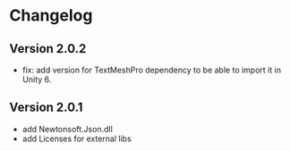 # Changelog

## Version 2.0.2
- fix: add version for TextMeshPro dependency to be able to import it in Unity 6.

## Version 2.0.1
- add Newtonsoft.Json.dll
- add Licenses for external libs